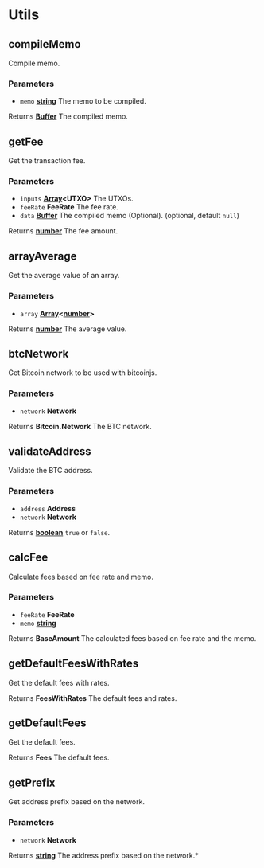 # Utils

<!-- Generated by documentation.js. Update this documentation by updating the source code. -->

## compileMemo

Compile memo.

### Parameters

-   `memo` **[string][1]** The memo to be compiled.

Returns **[Buffer][2]** The compiled memo.

## getFee

Get the transaction fee.

### Parameters

-   `inputs` **[Array][3]&lt;UTXO>** The UTXOs.
-   `feeRate` **FeeRate** The fee rate.
-   `data` **[Buffer][2]** The compiled memo (Optional). (optional, default `null`)

Returns **[number][4]** The fee amount.

## arrayAverage

Get the average value of an array.

### Parameters

-   `array` **[Array][3]&lt;[number][4]>** 

Returns **[number][4]** The average value.

## btcNetwork

Get Bitcoin network to be used with bitcoinjs.

### Parameters

-   `network` **Network** 

Returns **Bitcoin.Network** The BTC network.

## validateAddress

Validate the BTC address.

### Parameters

-   `address` **Address** 
-   `network` **Network** 

Returns **[boolean][5]** `true` or `false`.

## calcFee

Calculate fees based on fee rate and memo.

### Parameters

-   `feeRate` **FeeRate** 
-   `memo` **[string][1]** 

Returns **BaseAmount** The calculated fees based on fee rate and the memo.

## getDefaultFeesWithRates

Get the default fees with rates.

Returns **FeesWithRates** The default fees and rates.

## getDefaultFees

Get the default fees.

Returns **Fees** The default fees.

## getPrefix

Get address prefix based on the network.

### Parameters

-   `network` **Network** 

Returns **[string][1]** The address prefix based on the network.\*

[1]: https://developer.mozilla.org/docs/Web/JavaScript/Reference/Global_Objects/String

[2]: https://nodejs.org/api/buffer.html

[3]: https://developer.mozilla.org/docs/Web/JavaScript/Reference/Global_Objects/Array

[4]: https://developer.mozilla.org/docs/Web/JavaScript/Reference/Global_Objects/Number

[5]: https://developer.mozilla.org/docs/Web/JavaScript/Reference/Global_Objects/Boolean
